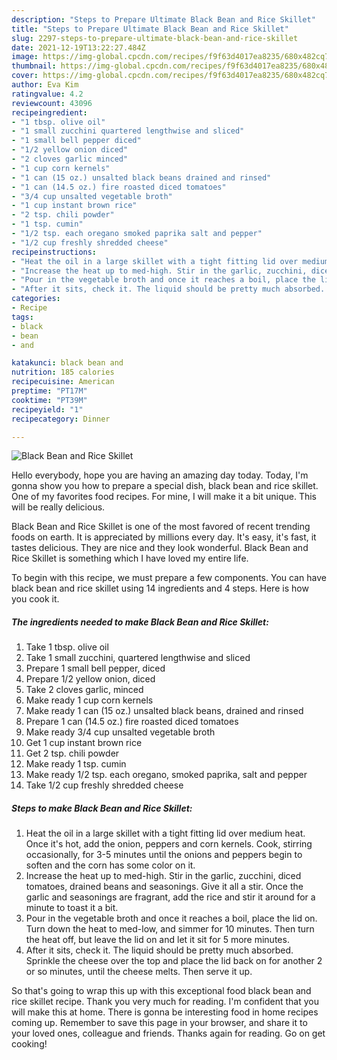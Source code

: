 ```yaml
---
description: "Steps to Prepare Ultimate Black Bean and Rice Skillet"
title: "Steps to Prepare Ultimate Black Bean and Rice Skillet"
slug: 2297-steps-to-prepare-ultimate-black-bean-and-rice-skillet
date: 2021-12-19T13:22:27.484Z
image: https://img-global.cpcdn.com/recipes/f9f63d4017ea8235/680x482cq70/black-bean-and-rice-skillet-recipe-main-photo.jpg
thumbnail: https://img-global.cpcdn.com/recipes/f9f63d4017ea8235/680x482cq70/black-bean-and-rice-skillet-recipe-main-photo.jpg
cover: https://img-global.cpcdn.com/recipes/f9f63d4017ea8235/680x482cq70/black-bean-and-rice-skillet-recipe-main-photo.jpg
author: Eva Kim
ratingvalue: 4.2
reviewcount: 43096
recipeingredient:
- "1 tbsp. olive oil"
- "1 small zucchini quartered lengthwise and sliced"
- "1 small bell pepper diced"
- "1/2 yellow onion diced"
- "2 cloves garlic minced"
- "1 cup corn kernels"
- "1 can (15 oz.) unsalted black beans drained and rinsed"
- "1 can (14.5 oz.) fire roasted diced tomatoes"
- "3/4 cup unsalted vegetable broth"
- "1 cup instant brown rice"
- "2 tsp. chili powder"
- "1 tsp. cumin"
- "1/2 tsp. each oregano smoked paprika salt and pepper"
- "1/2 cup freshly shredded cheese"
recipeinstructions:
- "Heat the oil in a large skillet with a tight fitting lid over medium heat. Once it&#39;s hot, add the onion, peppers and corn kernels. Cook, stirring occasionally, for 3-5 minutes until the onions and peppers begin to soften and the corn has some color on it."
- "Increase the heat up to med-high. Stir in the garlic, zucchini, diced tomatoes, drained beans and seasonings. Give it all a stir. Once the garlic and seasonings are fragrant, add the rice and stir it around for a minute to toast it a bit."
- "Pour in the vegetable broth and once it reaches a boil, place the lid on. Turn down the heat to med-low, and simmer for 10 minutes. Then turn the heat off, but leave the lid on and let it sit for 5 more minutes."
- "After it sits, check it. The liquid should be pretty much absorbed. Sprinkle the cheese over the top and place the lid back on for another 2 or so minutes, until the cheese melts. Then serve it up."
categories:
- Recipe
tags:
- black
- bean
- and

katakunci: black bean and 
nutrition: 185 calories
recipecuisine: American
preptime: "PT17M"
cooktime: "PT39M"
recipeyield: "1"
recipecategory: Dinner

---
```



![Black Bean and Rice Skillet](https://img-global.cpcdn.com/recipes/f9f63d4017ea8235/680x482cq70/black-bean-and-rice-skillet-recipe-main-photo.jpg)

Hello everybody, hope you are having an amazing day today. Today, I'm gonna show you how to prepare a special dish, black bean and rice skillet. One of my favorites food recipes. For mine, I will make it a bit unique. This will be really delicious.



Black Bean and Rice Skillet is one of the most favored of recent trending foods on earth. It is appreciated by millions every day. It's easy, it's fast, it tastes delicious. They are nice and they look wonderful. Black Bean and Rice Skillet is something which I have loved my entire life.


To begin with this recipe, we must prepare a few components. You can have black bean and rice skillet using 14 ingredients and 4 steps. Here is how you cook it.

<!--inarticleads1-->

##### The ingredients needed to make Black Bean and Rice Skillet:

1. Take 1 tbsp. olive oil
1. Take 1 small zucchini, quartered lengthwise and sliced
1. Prepare 1 small bell pepper, diced
1. Prepare 1/2 yellow onion, diced
1. Take 2 cloves garlic, minced
1. Make ready 1 cup corn kernels
1. Make ready 1 can (15 oz.) unsalted black beans, drained and rinsed
1. Prepare 1 can (14.5 oz.) fire roasted diced tomatoes
1. Make ready 3/4 cup unsalted vegetable broth
1. Get 1 cup instant brown rice
1. Get 2 tsp. chili powder
1. Make ready 1 tsp. cumin
1. Make ready 1/2 tsp. each oregano, smoked paprika, salt and pepper
1. Take 1/2 cup freshly shredded cheese




<!--inarticleads2-->

##### Steps to make Black Bean and Rice Skillet:

1. Heat the oil in a large skillet with a tight fitting lid over medium heat. Once it&#39;s hot, add the onion, peppers and corn kernels. Cook, stirring occasionally, for 3-5 minutes until the onions and peppers begin to soften and the corn has some color on it.
1. Increase the heat up to med-high. Stir in the garlic, zucchini, diced tomatoes, drained beans and seasonings. Give it all a stir. Once the garlic and seasonings are fragrant, add the rice and stir it around for a minute to toast it a bit.
1. Pour in the vegetable broth and once it reaches a boil, place the lid on. Turn down the heat to med-low, and simmer for 10 minutes. Then turn the heat off, but leave the lid on and let it sit for 5 more minutes.
1. After it sits, check it. The liquid should be pretty much absorbed. Sprinkle the cheese over the top and place the lid back on for another 2 or so minutes, until the cheese melts. Then serve it up.




So that's going to wrap this up with this exceptional food black bean and rice skillet recipe. Thank you very much for reading. I'm confident that you will make this at home. There is gonna be interesting food in home recipes coming up. Remember to save this page in your browser, and share it to your loved ones, colleague and friends. Thanks again for reading. Go on get cooking!
